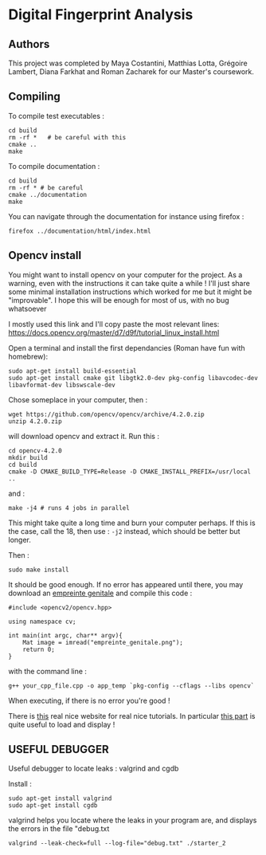 # Digital Fingerprint Analysis

## Authors
This project was completed by Maya Costantini, Matthias Lotta, Grégoire Lambert, Diana Farkhat and Roman Zacharek for our Master's coursework.

## Compiling

To compile test executables :

```
cd build
rm -rf *   # be careful with this
cmake ..
make
```

To compile documentation :
```
cd build
rm -rf * # be careful
cmake ../documentation
make
```

You can navigate through the documentation for instance using firefox :
```
firefox ../documentation/html/index.html
```

## Opencv install

You might want to install opencv on your computer for the project. As a warning,
even with the instructions it can take quite a while ! I'll just share some 
minimal installation instructions which worked for me but it might be "improvable".
I hope this will be enough for most of us, with no bug whatsoever

I mostly used this link and I'll copy paste the most relevant lines:
https://docs.opencv.org/master/d7/d9f/tutorial_linux_install.html

Open a terminal and install the first dependancies (Roman have fun with homebrew):
```
sudo apt-get install build-essential
sudo apt-get install cmake git libgtk2.0-dev pkg-config libavcodec-dev libavformat-dev libswscale-dev
```

Chose someplace in your computer, then :
```
wget https://github.com/opencv/opencv/archive/4.2.0.zip 
unzip 4.2.0.zip
```

will download opencv and extract it.
Run this :
```
cd opencv-4.2.0
mkdir build
cd build
cmake -D CMAKE_BUILD_TYPE=Release -D CMAKE_INSTALL_PREFIX=/usr/local ..
```

and :
```
make -j4 # runs 4 jobs in parallel
```
This might take quite a long time and burn your computer perhaps. If this is the
case, call the 18, then use : `-j2` instead, which should be better but longer.

Then :
```
sudo make install
```

It should be good enough. If no error has appeared until there, you may
download an [empreinte genitale](http://stateuic.habite.la/drawings/517.0.png) and compile this code :

```
#include <opencv2/opencv.hpp>

using namespace cv;

int main(int argc, char** argv){
    Mat image = imread("empreinte_genitale.png");
    return 0;
}
```
with the command line :
```
g++ your_cpp_file.cpp -o app_temp `pkg-config --cflags --libs opencv`

```
When executing, if there is no error you're good !

There is [this](https://www.opencv-srf.com/p/introduction.html) real nice website for real nice tutorials.
In particular [this part](https://www.opencv-srf.com/2017/11/load-and-display-image.html) is quite useful to load and display !


## USEFUL DEBUGGER

Useful debugger to locate leaks : valgrind and cgdb

Install :
```
sudo apt-get install valgrind 
sudo apt-get install cgdb
```

valgrind helps you locate where the leaks in your program are, and displays the errors in the file "debug.txt

```
valgrind --leak-check=full --log-file="debug.txt" ./starter_2
```
